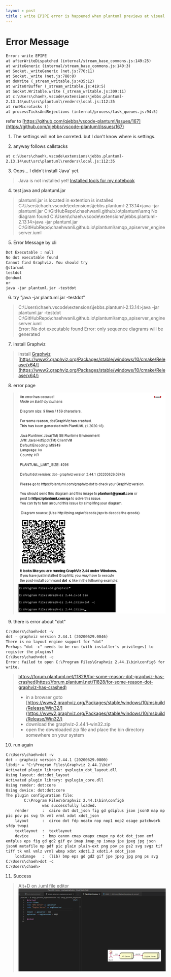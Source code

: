 ```yaml
---
layout : post
title : write EPIPE error is happened when plantuml previews at visual studio code
---
```


# Error Message
```
Error: write EPIPE
at afterWriteDispatched (internal/stream_base_commons.js:149:25)
at writeGeneric (internal/stream_base_commons.js:140:3)
at Socket._writeGeneric (net.js:776:11)
at Socket._write (net.js:788:8)
at doWrite (_stream_writable.js:435:12)
at writeOrBuffer (_stream_writable.js:419:5)
at Socket.Writable.write (_stream_writable.js:309:11)
at c:\Users\chaeh\.vscode\extensions\jebbs.plantuml-2.13.14\out\src\plantuml\renders\local.js:112:35
at runMicrotasks ()
at processTicksAndRejections (internal/process/task_queues.js:94:5)
```

refer to [https://github.com/qjebbs/vscode-plantuml/issues/167](https://github.com/qjebbs/vscode-plantuml/issues/167)

1. The settings will not be correted. but I don't know where is settings.

2. anyway follows callstacks
```
at c:\Users\chaeh\.vscode\extensions\jebbs.plantuml-2.13.14\out\src\plantuml\renders\local.js:112:35
```
3. Oops... I didn't install 'Java' yet.
> Java is not installed yet!
[Installed tools for my notebook](https://chaehwanli.github.io/2020/11/03/Installed-tools-for-my-notebook/)

4. test java and plantuml.jar
> plantuml.jar is located in extention is installed 
> C:\Users\chaeh\.vscode\extensions\jebbs.plantuml-2.13.14>java -jar plantuml.jar C:\GitHubRepo\chaehwanli.github.io\plantuml\amq
No diagram found
> C:\Users\chaeh\.vscode\extensions\jebbs.plantuml-2.13.14>java -jar plantuml.jar C:\GitHubRepo\chaehwanli.github.io\plantuml\amqp_apiserver_engineserver.iuml


5. Error Message by cli
```
Dot Executable : null
No dot executable found 
Cannot find Graphviz. You should try
@staruml
testdot
@enduml
or
java -jar plantuml.jar -testdot
```

6. try "java -jar plantuml.jar -testdot"
> C:\Users\chaeh\.vscode\extensions\jebbs.plantuml-2.13.14>java -jar plantuml.jar -testdot C:\GitHubRepo\chaehwanli.github.io\plantuml\amqp_apiserver_engineserver.iuml   
Error: No dot executable found
Error: only sequence diagrams will be generated

7. install Graphviz
> install [Graphviz](https://graphviz.org/download/)
[https://www2.graphviz.org/Packages/stable/windows/10/cmake/Release/x64/](https://www2.graphviz.org/Packages/stable/windows/10/cmake/Release/x64/)

8. error page
> ![error page](..\images\graphviz_dot_error_2.png)

9. there is error about "dot"
```
C:\Users\chaeh>dot -v
dot - graphviz version 2.44.1 (20200629.0846)
There is no layout engine support for "dot"
Perhaps "dot -c" needs to be run (with installer's privileges) to register the plugins?
C:\Users\chaeh>dot -c
Error: failed to open C:\Program Files\Graphviz 2.44.1\bin\config6 for write.
```
> https://forum.plantuml.net/11828/for-some-reason-dot-graphviz-has-crashed(https://forum.plantuml.net/11828/for-some-reason-dot-graphviz-has-crashed)
>- in a browser goto [https://www2.graphviz.org/Packages/stable/windows/10/msbuild/Release/Win32/](https://www2.graphviz.org/Packages/stable/windows/10/msbuild/Release/Win32/)
>- download the graphviz-2.44.1-win32.zip
>- open the downloaded zip file and place the bin directory somewhere on your system

10. run again
```
C:\Users\chaeh>dot -v
dot - graphviz version 2.44.1 (20200629.0800)
libdir = "C:\Program Files\Graphviz 2.44.1\bin"
Activated plugin library: gvplugin_dot_layout.dll
Using layout: dot:dot_layout
Activated plugin library: gvplugin_core.dll
Using render: dot:core
Using device: dot:dot:core
The plugin configuration file:
        C:\Program Files\Graphviz 2.44.1\bin\config6
                was successfully loaded.
    render      :  cairo dot dot_json fig gd gdiplus json json0 map mp pic pov ps svg tk vml vrml xdot xdot_json
    layout      :  circo dot fdp neato nop nop1 nop2 osage patchwork sfdp twopi
    textlayout  :  textlayout
    device      :  bmp canon cmap cmapx cmapx_np dot dot_json emf emfplus eps fig gd gd2 gif gv imap imap_np ismap jpe jpeg jpg json json0 metafile mp pdf pic plain plain-ext png pov ps ps2 svg svgz tif tiff tk vml vmlz vrml wbmp xdot xdot1.2 xdot1.4 xdot_json
    loadimage   :  (lib) bmp eps gd gd2 gif jpe jpeg jpg png ps svg
C:\Users\chaeh>dot -c
C:\Users\chaeh>
```

11. Success
> Alt+D on .iuml file editor
![success](..\images\plantuml_preview_in_vsc.png)